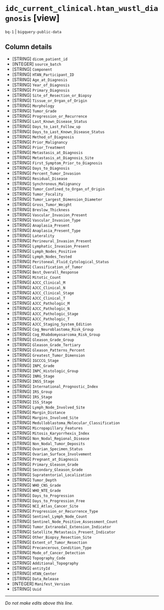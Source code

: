 # `idc_current_clinical.htan_wustl_diagnosis` [view]
`bq-1` | `bigquery-public-data`

## Column details
* [STRING]    `dicom_patient_id`
* [INTEGER]   `source_batch`
* [STRING]    `Component`
* [STRING]    `HTAN_Participant_ID`
* [STRING]    `Age_at_Diagnosis`
* [STRING]    `Year_of_Diagnosis`
* [STRING]    `Primary_Diagnosis`
* [STRING]    `Site_of_Resection_or_Biopsy`
* [STRING]    `Tissue_or_Organ_of_Origin`
* [STRING]    `Morphology`
* [STRING]    `Tumor_Grade`
* [STRING]    `Progression_or_Recurrence`
* [STRING]    `Last_Known_Disease_Status`
* [STRING]    `Days_to_Last_Follow_up`
* [STRING]    `Days_to_Last_Known_Disease_Status`
* [STRING]    `Method_of_Diagnosis`
* [STRING]    `Prior_Malignancy`
* [STRING]    `Prior_Treatment`
* [STRING]    `Metastasis_at_Diagnosis`
* [STRING]    `Metastasis_at_Diagnosis_Site`
* [STRING]    `First_Symptom_Prior_to_Diagnosis`
* [STRING]    `Days_to_Diagnosis`
* [STRING]    `Percent_Tumor_Invasion`
* [STRING]    `Residual_Disease`
* [STRING]    `Synchronous_Malignancy`
* [STRING]    `Tumor_Confined_to_Organ_of_Origin`
* [STRING]    `Tumor_Focality`
* [STRING]    `Tumor_Largest_Dimension_Diameter`
* [STRING]    `Gross_Tumor_Weight`
* [STRING]    `Breslow_Thickness`
* [STRING]    `Vascular_Invasion_Present`
* [STRING]    `Vascular_Invasion_Type`
* [STRING]    `Anaplasia_Present`
* [STRING]    `Anaplasia_Present_Type`
* [STRING]    `Laterality`
* [STRING]    `Perineural_Invasion_Present`
* [STRING]    `Lymphatic_Invasion_Present`
* [STRING]    `Lymph_Nodes_Positive`
* [STRING]    `Lymph_Nodes_Tested`
* [STRING]    `Peritoneal_Fluid_Cytological_Status`
* [STRING]    `Classification_of_Tumor`
* [STRING]    `Best_Overall_Response`
* [STRING]    `Mitotic_Count`
* [STRING]    `AJCC_Clinical_M`
* [STRING]    `AJCC_Clinical_N`
* [STRING]    `AJCC_Clinical_Stage`
* [STRING]    `AJCC_Clinical_T`
* [STRING]    `AJCC_Pathologic_M`
* [STRING]    `AJCC_Pathologic_N`
* [STRING]    `AJCC_Pathologic_Stage`
* [STRING]    `AJCC_Pathologic_T`
* [STRING]    `AJCC_Staging_System_Edition`
* [STRING]    `Cog_Neuroblastoma_Risk_Group`
* [STRING]    `Cog_Rhabdomyosarcoma_Risk_Group`
* [STRING]    `Gleason_Grade_Group`
* [STRING]    `Gleason_Grade_Tertiary`
* [STRING]    `Gleason_Patterns_Percent`
* [STRING]    `Greatest_Tumor_Dimension`
* [STRING]    `IGCCCG_Stage`
* [STRING]    `INPC_Grade`
* [STRING]    `INPC_Histologic_Group`
* [STRING]    `INRG_Stage`
* [STRING]    `INSS_Stage`
* [STRING]    `International_Prognostic_Index`
* [STRING]    `IRS_Group`
* [STRING]    `IRS_Stage`
* [STRING]    `ISS_Stage`
* [STRING]    `Lymph_Node_Involved_Site`
* [STRING]    `Margin_Distance`
* [STRING]    `Margins_Involved_Site`
* [STRING]    `Medulloblastoma_Molecular_Classification`
* [STRING]    `Micropapillary_Features`
* [STRING]    `Mitosis_Karyorrhexis_Index`
* [STRING]    `Non_Nodal_Regional_Disease`
* [STRING]    `Non_Nodal_Tumor_Deposits`
* [STRING]    `Ovarian_Specimen_Status`
* [STRING]    `Ovarian_Surface_Involvement`
* [STRING]    `Pregnant_at_Diagnosis`
* [STRING]    `Primary_Gleason_Grade`
* [STRING]    `Secondary_Gleason_Grade`
* [STRING]    `Supratentorial_Localization`
* [STRING]    `Tumor_Depth`
* [STRING]    `WHO_CNS_Grade`
* [STRING]    `WHO_NTE_Grade`
* [STRING]    `Days_to_Progression`
* [STRING]    `Days_to_Progression_Free`
* [STRING]    `NCI_Atlas_Cancer_Site`
* [STRING]    `Progression_or_Recurrence_Type`
* [STRING]    `Sentinel_Lymph_Node_Count`
* [STRING]    `Sentinel_Node_Positive_Assessment_Count`
* [STRING]    `Tumor_Extranodal_Extension_Indicator`
* [STRING]    `Satellite_Metastasis_Present_Indicator`
* [STRING]    `Other_Biopsy_Resection_Site`
* [STRING]    `Extent_of_Tumor_Resection`
* [STRING]    `Precancerous_Condition_Type`
* [STRING]    `Mode_of_Cancer_Detection`
* [STRING]    `Topography_Code`
* [STRING]    `Additional_Topography`
* [STRING]    `entityId`
* [STRING]    `HTAN_Center`
* [STRING]    `Data_Release`
* [INTEGER]   `Manifest_Version`
* [STRING]    `Uuid`

-------------------------------------------------------------------------------
*Do not make edits above this line.*
